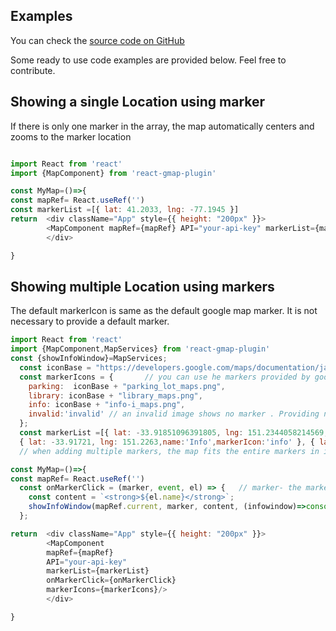## Examples 

You can check the [source code on GitHub](https://github.com/Nitheeshskumar/react-gmap-plugin/README.md)

Some ready to use code examples are provided below. Feel free to contribute.

## Showing a single Location using marker

If there is only one marker in the array, the map automatically centers and zooms to the marker location

```javascript

import React from 'react'
import {MapComponent} from 'react-gmap-plugin'

const MyMap=()=>{
const mapRef= React.useRef('') 
const markerList =[{ lat: 41.2033, lng: -77.1945 }]
return  <div className="App" style={{ height: "200px" }}>
        <MapComponent mapRef={mapRef} API="your-api-key" markerList={markerList} />
        </div>

}
```

## Showing multiple Location using markers

The default markerIcon is same as the default google map marker. It is not necessary to provide a default marker. 

```javascript
import React from 'react'
import {MapComponent,MapServices} from 'react-gmap-plugin'
const {showInfoWindow}=MapServices;
  const iconBase = "https://developers.google.com/maps/documentation/javascript/examples/full/images/";
  const markerIcons = {       // you can use he markers provided by google Earth as well as use your own images
    parking:  iconBase + "parking_lot_maps.png",
    library: iconBase + "library_maps.png",
    info: iconBase + "info-i_maps.png",
    invalid:'invalid' // an invalid image shows no marker . Providing null, undefined, '', 0 renders default icon
  };
  const markerList =[{ lat: -33.91851096391805, lng: 151.2344058214569,name:'Parking Lot',markerIcon:'parking' },
  { lat: -33.91721, lng: 151.2263,name:'Info',markerIcon:'info' }, { lat: -33.91727341958453, lng: 151.23348314155578,name:'Library',markerIcon:'library' } ]
  // when adding multiple markers, the map fits the entire markers in its viewport

const MyMap=()=>{
const mapRef= React.useRef('') 
  const onMarkerClick = (marker, event, el) => {   // marker- the marker instance , event - the click event, markerDetail= the corresponding markerDetail from markerList
    const content = `<strong>${el.name}</strong>`;
    showInfoWindow(mapRef.current, marker, content, (infowindow)=>console.log(infowindow) );
  };

return  <div className="App" style={{ height: "200px" }}>
        <MapComponent
        mapRef={mapRef} 
        API="your-api-key"
        markerList={markerList}
        onMarkerClick={onMarkerClick}
        markerIcons={markerIcons}/>
        </div>

}
```


